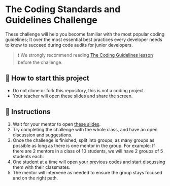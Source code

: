 # The Coding Standards and Guidelines Challenge

These challenge will help you become familiar with the most popular coding guidelines; It over the most essential best practices every developer needs to know to succeed during code audits for junior developers.

> :exclamation: We strongly recommend reading [The Coding Guidelines lesson](https://4geeks.com/lesson/coding-standards-guidelines) before the challenge.

## 🌱  How to start this project

- Do not clone or fork this repository, this is not a coding project.  
- Your teacher will open these slides and share the screen.

## 📝 Instructions

1. Wait for your mentor to open [these slides](https://coding-guidelines-challenge.vercel.app).
2. Try completing the challenge with the whole class, and have an open discussion and suggestions.
3. Once the challenge is finished, split into groups; as many groups as possible as long as there is one mentor in the group. For example: If there are 2 mentors in a class of 10 students, we will have 2 groups of 5 students each.
5. One student at a time will open your previous codes and start discussing them with their classmates.
6. The mentor will intervene as needed to ensure the group stays focused and on the right path.
